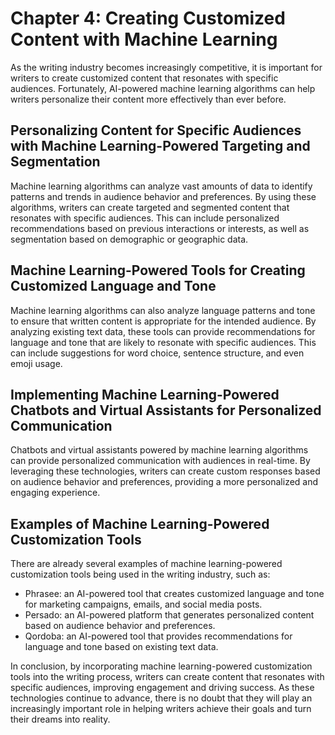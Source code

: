 Chapter 4: Creating Customized Content with Machine Learning
============================================================

As the writing industry becomes increasingly competitive, it is important for writers to create customized content that resonates with specific audiences. Fortunately, AI-powered machine learning algorithms can help writers personalize their content more effectively than ever before.

Personalizing Content for Specific Audiences with Machine Learning-Powered Targeting and Segmentation
-----------------------------------------------------------------------------------------------------

Machine learning algorithms can analyze vast amounts of data to identify patterns and trends in audience behavior and preferences. By using these algorithms, writers can create targeted and segmented content that resonates with specific audiences. This can include personalized recommendations based on previous interactions or interests, as well as segmentation based on demographic or geographic data.

Machine Learning-Powered Tools for Creating Customized Language and Tone
------------------------------------------------------------------------

Machine learning algorithms can also analyze language patterns and tone to ensure that written content is appropriate for the intended audience. By analyzing existing text data, these tools can provide recommendations for language and tone that are likely to resonate with specific audiences. This can include suggestions for word choice, sentence structure, and even emoji usage.

Implementing Machine Learning-Powered Chatbots and Virtual Assistants for Personalized Communication
----------------------------------------------------------------------------------------------------

Chatbots and virtual assistants powered by machine learning algorithms can provide personalized communication with audiences in real-time. By leveraging these technologies, writers can create custom responses based on audience behavior and preferences, providing a more personalized and engaging experience.

Examples of Machine Learning-Powered Customization Tools
--------------------------------------------------------

There are already several examples of machine learning-powered customization tools being used in the writing industry, such as:

* Phrasee: an AI-powered tool that creates customized language and tone for marketing campaigns, emails, and social media posts.
* Persado: an AI-powered platform that generates personalized content based on audience behavior and preferences.
* Qordoba: an AI-powered tool that provides recommendations for language and tone based on existing text data.

In conclusion, by incorporating machine learning-powered customization tools into the writing process, writers can create content that resonates with specific audiences, improving engagement and driving success. As these technologies continue to advance, there is no doubt that they will play an increasingly important role in helping writers achieve their goals and turn their dreams into reality.

